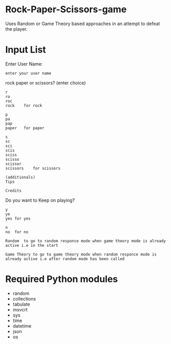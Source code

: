 # Rock-Paper-Scissors-game
Uses Random or Game Theory based approaches in an attempt to defeat the player.

<h1>Input List</h1>
Enter User Name:

	enter your user name

rock paper or scissors?
	(enter choice)
	
	r
	ro
	roc
	rock	for rock

	p
	pa
	pap
	paper	for paper

    s
    sc
	sci
    scis
    sciss
    scisso
    scissor
    scissors	for scissors

	(additionals)
	Tips

	Credits


Do you want to Keep on playing?

	y
	ye
	yes	for yes

	n
	no	for no

	Random	to go to random responce mode when game theory mode is already active i.e in the start

	Game Theory	to go to game theory mode when random responce mode is already active i.e after random mode has been called
	
<h1>Required Python modules</h1>

<ul>
	<li>random</li>
	<li>collections</li>
	<li>tabulate</li>
	<li>msvcrt</li>
	<li>sys</li>
	<li>time</li>
	<li>datetime</li>
	<li>json</li>
	<li>os</li>
</ul>
